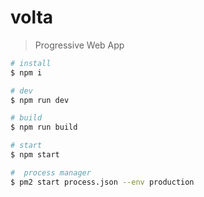 # volta

> Progressive Web App


```bash
# install
$ npm i

# dev
$ npm run dev

# build
$ npm run build

# start
$ npm start

#  process manager
$ pm2 start process.json --env production
```
